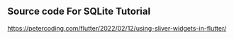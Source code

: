 ## Source code For SQLite Tutorial

https://petercoding.com/flutter/2022/02/12/using-sliver-widgets-in-flutter/
